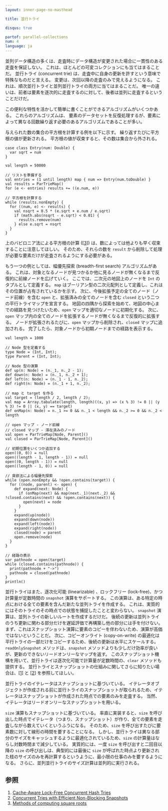 ```yaml
---
layout: inner-page-no-masthead

title: 並行トライ

disqus: true

partof: parallel-collections
num: 4
language: ja
---
```


並列データ構造の多くは、走査時にデータ構造が変更された場合に一貫性のある走査を保証しない。
これは、ほとんどの可変コレクションにも当てはまることだ。
並行トライ (concurrent trie) は、走査中に自身の更新を許すという意味で特殊なものだと言える。
変更は、次回以降の走査のみで見えるようになる。
これは、順次並行トライと並列並行トライの両方に当てはまることだ。
唯一の違いは、前者は要素を逐次的に走査するのに対して、後者は並列に走査するということだけだ。

この便利な特性を活かして簡単に書くことができるアルゴリズムがいくつかある。
これらのアルゴリズムは、 要素のデータセットを反復処理するが、要素によって異なる回数繰り返す必要のあるアルゴリズムであることが多い。

与えられた数の集合の平方根を計算する例を以下に示す。
繰り返すたびに平方根の値が更新される。
平方根の値が収束すると、その数は集合から外される。

    case class Entry(num: Double) {
      var sqrt = num
    }
    
    val length = 50000
    
    // リストを準備する
    val entries = (1 until length) map { num => Entry(num.toDouble) }
    val results = ParTrieMap()
    for (e <- entries) results += ((e.num, e))
    
    // 平方根を計算する
    while (results.nonEmpty) {
      for ((num, e) <- results) {
        val nsqrt = 0.5 * (e.sqrt + e.num / e.sqrt)
        if (math.abs(nsqrt - e.sqrt) < 0.01) {
          results.remove(num)
        } else e.sqrt = nsqrt
      }
    }

上のバビロニア法による平方根の計算 (\[[3][3]\]) は、数によっては他よりも早く収束することに注意してほしい。
そのため、それらの数を `result` から削除して処理が必要な要素だけが走査されるようにする必要がある。

もう一つの例としては、幅優先探索 (breadth-first search) アルゴリズムがある。
これは、対象となるノードが見つかるか他に見るノードが無くなるまで反復的に前線ノードを広げていく。
ここでは、二次元の地図上のノードを `Int` のタプルとして定義する。
`map` はブーリアン型の二次元配列として定義し、これはその位置が占有されているかを示す。
次に、今後拡張予定の全てのノード（ノード前線）を含む `open` と、拡張済みの全てのノードを含む `closed` という二つの平行トライマップを宣言する。
地図の四隅から探索を始めて、地図の中心までの経路を見つけたいため、`open` マップを適切なノードに初期化する。
次に、`open` マップ内の全てのノードを拡張するノードが無くなるまで反復的に拡張する。
ノードが拡張されるたびに、`open` マップから削除され、`closed` マップに追加される。
完了したら、対象ノードから初期ノードまでの経路を表示する。

    val length = 1000
    
    // Node 型を定義する
    type Node = (Int, Int);
    type Parent = (Int, Int);
    
    // Node 型の演算
    def up(n: Node) = (n._1, n._2 - 1);
    def down(n: Node) = (n._1, n._2 + 1);
    def left(n: Node) = (n._1 - 1, n._2);
    def right(n: Node) = (n._1 + 1, n._2);
    
    // map と target を作る
    val target = (length / 2, length / 2);
    val map = Array.tabulate(length, length)((x, y) => (x % 3) != 0 || (y % 3) != 0 || (x, y) == target)
    def onMap(n: Node) = n._1 >= 0 && n._1 < length && n._2 >= 0 && n._2 < length
    
    // open マップ - ノード前線
    // closed マップ - 滞在済みのノード
    val open = ParTrieMap[Node, Parent]()
    val closed = ParTrieMap[Node, Parent]()
    
    // 初期位置をいくつか追加する
    open((0, 0)) = null
    open((length - 1, length - 1)) = null
    open((0, length - 1)) = null
    open((length - 1, 0)) = null
    
    // 貪欲法による幅優先探索
    while (open.nonEmpty && !open.contains(target)) {
      for ((node, parent) <- open) {
        def expand(next: Node) {
          if (onMap(next) && map(next._1)(next._2) && !closed.contains(next) && !open.contains(next)) {
            open(next) = node
          }
        }
        expand(up(node))
        expand(down(node))
        expand(left(node))
        expand(right(node))
        closed(node) = parent
        open.remove(node)
      }
    }
    
    // 経路の表示
    var pathnode = open(target)
    while (closed.contains(pathnode)) {
      print(pathnode + "->")
      pathnode = closed(pathnode)
    }
    println()

並行トライはまた、逐次化可能 (linearizable) 、ロックフリー (lock-free)、かつ計算量が定数時間の `snapshot` 演算をサポートする。
この演算は、ある特定の時点における全ての要素を含んだ新たな並列トライを作成する。
これは、実質的にはそのトライのその時点での状態を捕捉したことと変わらない。
`snapshot` 演算は、並列トライの新しいルートを作成するだけだ。
後続の更新は並列トライのうち更新に関わる部分だけを遅延評価で再構築し他の部分には手を付けない。
まず、これはスナップショット演算に要素のコピーを伴わないため、演算が高価ではないということだ。
次に、コピーオンライト (copy-on-write) の最適化は平行トライの一部だけをコピーするため、後続の更新は水平にスケールする。
`readOnlySnapshot` メソッドは、`snapshot` メソッドよりも少しだけ効率が良いが、更新のできないリードオンリーなマップを返す。
このスナップショット機構を用いて、並行トライは逐次化可能で計算量が定数時間の、`clear` メソッドも提供する。
並行トライとスナップショットの仕組みに関してさらに知りたい場合は、\[[1][1]\] と \[[2][2]\] を参照してほしい。

並行トライのイテレータはスナップショットに基づいている。
イテレータオブジェクトが作成される前に並行トライのスナップショットが取られるため、イテレータはスナップショットが作成された時点での要素のみを走査する。
当然、イテレータはリードオンリーなスナップショットを用いる。

`size` 演算もスナップショットに基づいている。
率直に実装すると、`size` を呼び出した時点でイテレータ（つまり、スナップショット）が作り、全ての要素を走査しながら数えていくというふうになる。
そのため、`size` を呼び出すたびに要素数に対して線形の時間を要することになる。
しかし、並行トライは異なる部分のサイズをキャッシュするように最適化されているため、`size` の計算量はならし対数時間まで減少している。
実質的には、一度 `size` を呼び出すと二回目以降の `size` の呼び出しは、典型的には最後に `size` が呼ばれた時点より更新された枝のサイズのみを再計算するというように、最小限の仕事のみを要するようになる。
さらに、並列並行トライのサイズ計算は並列的に実行される。

## 参照

1. [Cache-Aware Lock-Free Concurrent Hash Tries][1]
2. [Concurrent Tries with Efficient Non-Blocking Snapshots][2]
3. [Methods of computing square roots][3]

  [1]: http://infoscience.epfl.ch/record/166908/files/ctries-techreport.pdf "Ctries-techreport"
  [2]: http://lampwww.epfl.ch/~prokopec/ctries-snapshot.pdf "Ctries-snapshot"
  [3]: http://en.wikipedia.org/wiki/Methods_of_computing_square_roots#Babylonian_method "babylonian-method"
